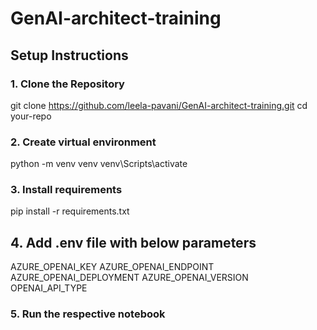 # GenAI-architect-training

## Setup Instructions

### 1. Clone the Repository
git clone https://github.com/leela-pavani/GenAI-architect-training.git
cd your-repo

### 2. Create virtual environment 
python -m venv venv
venv\Scripts\activate

### 3. Install requirements
pip install -r requirements.txt

## 4. Add .env file with below parameters
AZURE_OPENAI_KEY 
AZURE_OPENAI_ENDPOINT
AZURE_OPENAI_DEPLOYMENT 
AZURE_OPENAI_VERSION 
OPENAI_API_TYPE

### 5. Run the respective notebook
